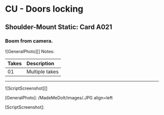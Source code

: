 # CU - Doors locking

## Shoulder-Mount Static: Card A021

### Boom from camera.

![GeneralPhoto][]
Notes: 

| Takes | Description |
|:---|:----|
| 01 | Multiple takes |

----

![ScriptScreenshot][]


[GeneralPhoto]: /MadeMeDoIt/images/.JPG align=left

[ScriptScreenshot]: 
